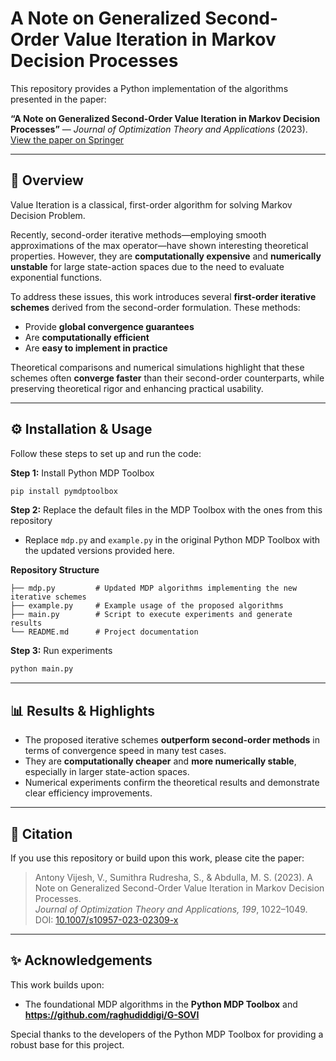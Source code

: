 # A Note on Generalized Second-Order Value Iteration in Markov Decision Processes  

This repository provides a Python implementation of the algorithms presented in the paper:  

**“A Note on Generalized Second-Order Value Iteration in Markov Decision Processes”** — *Journal of Optimization Theory and Applications* (2023).  
[View the paper on Springer](https://link.springer.com/article/10.1007/s10957-023-02309-x)  

---

## 📖 Overview  

Value Iteration is a classical, first-order algorithm for solving Markov Decision Problem.

Recently, second-order iterative methods—employing smooth approximations of the max operator—have shown interesting theoretical properties. However, they are **computationally expensive** and **numerically unstable** for large state-action spaces due to the need to evaluate exponential functions.  

To address these issues, this work introduces several **first-order iterative schemes** derived from the second-order formulation. These methods:  
- Provide **global convergence guarantees**  
- Are **computationally efficient**  
- Are **easy to implement in practice**  

Theoretical comparisons and numerical simulations highlight that these schemes often **converge faster** than their second-order counterparts, while preserving theoretical rigor and enhancing practical usability.  

---

## ⚙️ Installation & Usage  

Follow these steps to set up and run the code:  

**Step 1:** Install Python MDP Toolbox  
```bash
pip install pymdptoolbox
```  

**Step 2:** Replace the default files in the MDP Toolbox with the ones from this repository  
- Replace `mdp.py` and `example.py` in the original Python MDP Toolbox with the updated versions provided here.  

**Repository Structure**  
```
├── mdp.py         # Updated MDP algorithms implementing the new iterative schemes
├── example.py     # Example usage of the proposed algorithms
├── main.py        # Script to execute experiments and generate results
└── README.md      # Project documentation
```  

**Step 3:** Run experiments  
```bash
python main.py
```  

---

## 📊 Results & Highlights  

- The proposed iterative schemes **outperform second-order methods** in terms of convergence speed in many test cases.  
- They are **computationally cheaper** and **more numerically stable**, especially in larger state-action spaces.  
- Numerical experiments confirm the theoretical results and demonstrate clear efficiency improvements.  

---

## 📜 Citation  

If you use this repository or build upon this work, please cite the paper:  

> Antony Vijesh, V., Sumithra Rudresha, S., & Abdulla, M. S. (2023). A Note on Generalized Second-Order Value Iteration in Markov Decision Processes.  
> *Journal of Optimization Theory and Applications, 199*, 1022–1049.  
> DOI: [10.1007/s10957-023-02309-x](https://doi.org/10.1007/s10957-023-02309-x)  

---

## ✨ Acknowledgements  

This work builds upon:  
- The foundational MDP algorithms in the **Python MDP Toolbox**  and **https://github.com/raghudiddigi/G-SOVI**

Special thanks to the developers of the Python MDP Toolbox for providing a robust base for this project.  
